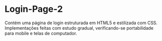 # Login-Page-2
Contém uma página de login estruturada em HTML5 e estilizada com CSS. Implementações feitas com estudo gradual, verificando-se portabilidade para mobile e telas de computador.
